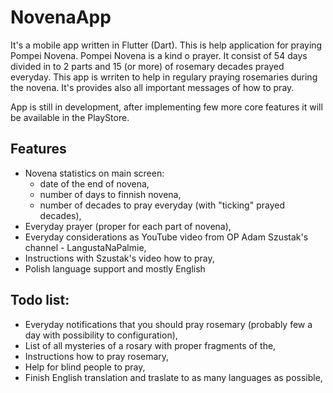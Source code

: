 # NovenaApp

It's a mobile app written in Flutter (Dart). This is help application for praying Pompei Novena.
Pompei Novena is a kind o prayer. It consist of 54 days divided in to 2 parts and 15 (or more) of rosemary decades prayed everyday. This app is wrriten to help in regulary praying rosemaries during the novena. It's provides also all important messages of how to pray.

App is still in development, after implementing few more core features it will be available in the PlayStore.

## Features
- Novena statistics on main screen:
  - date of the end of novena,
  - number of days to finnish novena,
  - number of decades to pray everyday (with "ticking" prayed decades),
- Everyday prayer (proper for each part of novena),
- Everyday considerations as YouTube video from OP Adam Szustak's channel - LangustaNaPalmie,
- Instructions with Szustak's video how to pray,
- Polish language support and mostly English
 
## Todo list:
- Everyday notifications that you should pray rosemary (probably few a day with possibility to configuration),
- List of all mysteries of a rosary with proper fragments of the,
- Instructions how to pray rosemary,
- Help for blind people to pray,
- Finish English translation and traslate to as many languages as possible,



